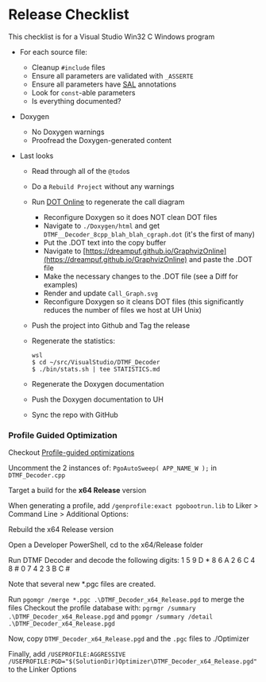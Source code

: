 Release Checklist
=================

This checklist is for a Visual Studio Win32 C Windows program

- For each source file:
    - Cleanup `#include` files
    - Ensure all parameters are validated with `_ASSERTE`
    - Ensure all parameters have [SAL](https://learn.microsoft.com/en-us/cpp/code-quality/using-sal-annotations-to-reduce-c-cpp-code-defects?view=msvc-170) annotations
    - Look for `const`-able parameters
    - Is everything documented?

- Doxygen
    - No Doxygen warnings
    - Proofread the Doxygen-generated content

- Last looks
    - Read through all of the `@todo`s
    - Do a `Rebuild Project` without any warnings
    - Run [DOT Online](https://dreampuf.github.io/GraphvizOnline) to regenerate 
      the call diagram
      - Reconfigure Doxygen so it does NOT clean DOT files
      - Navigate to `./Doxygen/html` and get `DTMF__Decoder_8cpp_blah_blah_cgraph.dot` (it's the first of many)
      - Put the .DOT text into the copy buffer
      - Navigate to [https://dreampuf.github.io/GraphvizOnline](https://dreampuf.github.io/GraphvizOnline)
        and paste the .DOT file
      - Make the necessary changes to the .DOT file (see a Diff for examples)
      - Render and update `Call_Graph.svg`
      - Reconfigure Doxygen so it cleans DOT files (this significantly reduces
        the number of files we host at UH Unix)
    - Push the project into Github and Tag the release
    - Regenerate the statistics:

          wsl
          $ cd ~/src/VisualStudio/DTMF_Decoder
          $ ./bin/stats.sh | tee STATISTICS.md

    - Regenerate the Doxygen documentation
    - Push the Doxygen documentation to UH
    - Sync the repo with GitHub

### Profile Guided Optimization
Checkout [Profile-guided optimizations](https://learn.microsoft.com/en-us/cpp/build/profile-guided-optimizations?view=msvc-170) 

Uncomment the 2 instances of:  `PgoAutoSweep( APP_NAME_W );` in `DTMF_Decoder.cpp`

Target a build for the **x64 Release** version

When generating a profile, add `/genprofile:exact pgobootrun.lib` to Liker > Command Line > Additional Options:

Rebuild the x64 Release version

Open a Developer PowerShell, cd to the x64/Release folder

Run DTMF Decoder and decode the following digits:  1 5 9 D * 8 6 A 2 6 C 4 8 # 0 7 4 2 3 B C # 

Note that several new *.pgc files are created.

Run `pgomgr /merge *.pgc .\DTMF_Decoder_x64_Release.pgd` to merge the files
Checkout the profile database with:  `pgrmgr /summary .\DTMF_Decoder_x64_Release.pgd` and `pgomgr /summary /detail .\DTMF_Decoder_x64_Release.pgd`

Now, copy `DTMF_Decoder_x64_Release.pgd` and the `.pgc` files to ./Optimizer

Finally, add `/USEPROFILE:AGGRESSIVE /USEPROFILE:PGD="$(SolutionDir)Optimizer\DTMF_Decoder_x64_Release.pgd" ` to the Linker Options
